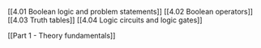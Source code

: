 [[4.01 Boolean logic and problem statements]]
[[4.02 Boolean operators]]
[[4.03 Truth tables]]
[[4.04 Logic circuits and logic gates]]

[[Part 1 - Theory fundamentals]]